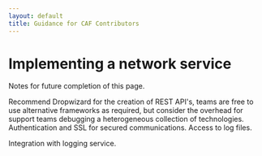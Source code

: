 ```yaml
---
layout: default
title: Guidance for CAF Contributors
---
```


# Implementing a network service

Notes for future completion of this page.

Recommend Dropwizard for the creation of REST API's, teams are free to use alternative frameworks as required, but consider the overhead for support teams debugging a heterogeneous collection of technologies.
Authentication and SSL for secured communications.
Access to log files.

Integration with logging service.
